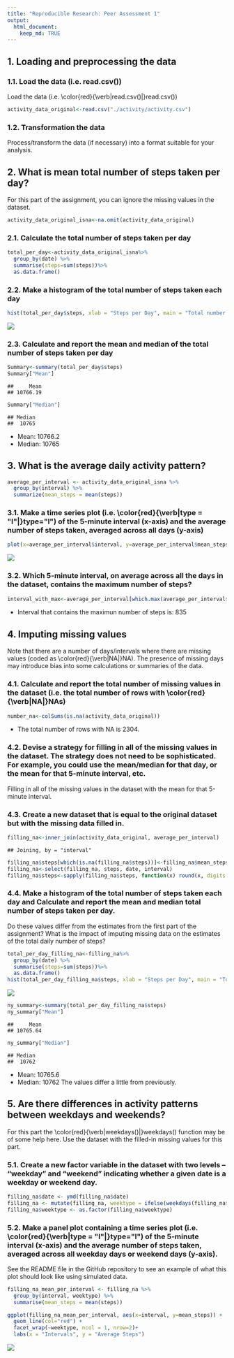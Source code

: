 ```yaml
---
title: "Reproducible Research: Peer Assessment 1"
output: 
  html_document:
    keep_md: TRUE
---
```




## 1. Loading and preprocessing the data

### 1.1. Load the data (i.e. read.csv())

Load the data (i.e. \color{red}{\verb|read.csv()|}read.csv())


```r
activity_data_original<-read.csv("./activity/activity.csv")
```

### 1.2. Transformation the data 

Process/transform the data (if necessary) into a format suitable for your analysis.



## 2. What is mean total number of steps taken per day?

For this part of the assignment, you can ignore the missing values in the dataset.


```r
activity_data_original_isna<-na.omit(activity_data_original)
```


### 2.1. Calculate the total number of steps taken per day


```r
total_per_day<-activity_data_original_isna%>%
  group_by(date) %>%
  summarise(steps=sum(steps))%>%
  as.data.frame()
```


### 2.2. Make a histogram of the total number of steps taken each day


```r
hist(total_per_day$steps, xlab = "Steps per Day", main = "Total number of steps taken per day")
```

![](PA1_template_files/figure-html/unnamed-chunk-5-1.png)<!-- -->

### 2.3. Calculate and report the mean and median of the total number of steps taken per day


```r
Summary<-summary(total_per_day$steps)
Summary["Mean"]
```

```
##     Mean 
## 10766.19
```

```r
Summary["Median"]
```

```
## Median 
##  10765
```

* Mean: 10766.2
* Median:  10765


## 3. What is the average daily activity pattern?


```r
average_per_interval <- activity_data_original_isna %>%
  group_by(interval) %>%
  summarize(mean_steps = mean(steps))
```

### 3.1. Make a time series plot (i.e. \color{red}{\verb|type = "l"|}type="l") of the 5-minute interval (x-axis) and the average number of steps taken, averaged across all days (y-axis)


```r
plot(x=average_per_interval$interval, y=average_per_interval$mean_steps, type = "l",col="red", xlab = "Intervals", ylab = "Total steps per interval", main = "Averaged number of steps per interval")
```

![](PA1_template_files/figure-html/unnamed-chunk-8-1.png)<!-- -->

### 3.2. Which 5-minute interval, on average across all the days in the dataset, contains the maximum number of steps?


```r
interval_with_max<-average_per_interval[which.max(average_per_interval$mean_steps), "interval"]
```

* Interval that contains the maximun number of steps is: 835


## 4. Imputing missing values

Note that there are a number of days/intervals where there are missing values (coded as \color{red}{\verb|NA|}NA). The presence of missing days may introduce bias into some calculations or summaries of the data.

### 4.1. Calculate and report the total number of missing values in the dataset (i.e. the total number of rows with \color{red}{\verb|NA|}NAs)


```r
number_na<-colSums(is.na(activity_data_original))
```

* The total number of rows with NA is 2304.


### 4.2. Devise a strategy for filling in all of the missing values in the dataset. The strategy does not need to be sophisticated. For example, you could use the mean/median for that day, or the mean for that 5-minute interval, etc.

Filling in all of the missing values in the dataset with the mean for that 5-minute interval.

### 4.3. Create a new dataset that is equal to the original dataset but with the missing data filled in.


```r
filling_na<-inner_join(activity_data_original, average_per_interval)
```

```
## Joining, by = "interval"
```

```r
filling_na$steps[which(is.na(filling_na$steps))]<-filling_na$mean_steps[which(is.na(filling_na$steps))]
filling_na<-select(filling_na, steps, date, interval)
filling_na$steps<-sapply(filling_na$steps, function(x) round(x, digits = 0))
```

### 4.4. Make a histogram of the total number of steps taken each day and Calculate and report the mean and median total number of steps taken per day.

Do these values differ from the estimates from the first part of the assignment? What is the impact of imputing missing data on the estimates of the total daily number of steps?


```r
total_per_day_filling_na<-filling_na%>%
  group_by(date) %>%
  summarise(steps=sum(steps))%>%
  as.data.frame()
hist(total_per_day_filling_na$steps, xlab = "Steps per Day", main = "Total number of steps taken per day")
```

![](PA1_template_files/figure-html/unnamed-chunk-12-1.png)<!-- -->

```r
ny_summary<-summary(total_per_day_filling_na$steps)
ny_summary["Mean"]
```

```
##     Mean 
## 10765.64
```

```r
ny_summary["Median"]
```

```
## Median 
##  10762
```

* Mean: 10765.6
* Median:  10762
The values differ a little from previously.

## 5. Are there differences in activity patterns between weekdays and weekends?

For this part the \color{red}{\verb|weekdays()|}weekdays() function may be of some help here. Use the dataset with the filled-in missing values for this part.


### 5.1. Create a new factor variable in the dataset with two levels – “weekday” and “weekend” indicating whether a given date is a weekday or weekend day.


```r
filling_na$date <- ymd(filling_na$date)
filling_na <- mutate(filling_na, weektype = ifelse(weekdays(filling_na$date) == "lørdag" | weekdays(filling_na$date) == "søndag", "weekend", "weekday"))
filling_na$weektype <- as.factor(filling_na$weektype)
```


### 5.2. Make a panel plot containing a time series plot (i.e. \color{red}{\verb|type = "l"|}type="l") of the 5-minute interval (x-axis) and the average number of steps taken, averaged across all weekday days or weekend days (y-axis). 

See the README file in the GitHub repository to see an example of what this plot should look like using simulated data.


```r
filling_na_mean_per_interval <- filling_na %>%
  group_by(interval, weektype) %>%
  summarise(mean_steps = mean(steps))

ggplot(filling_na_mean_per_interval, aes(x=interval, y=mean_steps)) +
  geom_line(col="red") +
  facet_wrap(~weektype, ncol = 1, nrow=2)+
  labs(x = "Intervals", y = "Average Steps")
```

![](PA1_template_files/figure-html/unnamed-chunk-14-1.png)<!-- -->


